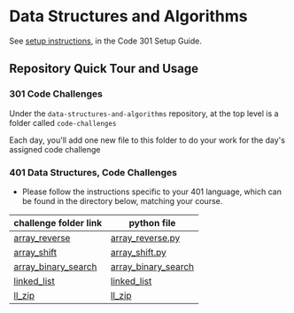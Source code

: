 # Data Structures and Algorithms

See [setup instructions](https://codefellows.github.io/setup-guide/code-301/3-code-challenges), in the Code 301 Setup Guide.

## Repository Quick Tour and Usage

### 301 Code Challenges

Under the `data-structures-and-algorithms` repository, at the top level is a folder called `code-challenges`

Each day, you'll add one new file to this folder to do your work for the day's assigned code challenge

### 401 Data Structures, Code Challenges

- Please follow the instructions specific to your 401 language, which can be found in the directory below, matching your course.

| challenge folder link | python file |
| -------------- | ------------- |
| [array_reverse](python/code_challenges/array_reverse) | [array_reverse.py](python/code_challenges/array_reverse/array_reverse/array_reverse.py) |
| [array_shift](python/code_challenges/array_shift) | [array_shift.py](python/code_challenges/array_shift/array_shift/array_shift.py) |
| [array_binary_search](python/code_challenges/array_binary_search) | [array_binary_search](python/code_challenges/array_binary_search/array_binary_search/array_binary_search.py) |
| [linked_list](python/code_challenges/Data_Structures/linked_list/linked_list) | [linked_list](python/code_challenges/Data_Structures/linked_list/linked_list/linked_list.py) |
| [ll_zip](python/code_challenges/ll_zip/ll_zip) | [ll_zip](python/code_challenges/ll_zip/ll_zip/ll_zip.py) |
